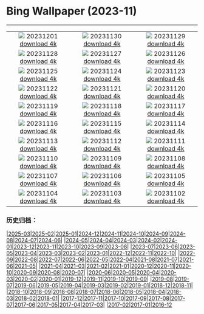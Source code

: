 # Bing Wallpaper (2023-11)
**************
| | | |
| :----: | :----: | :----: |
| ![](https://www.bing.com/th?id=OHR.IcebergAntarctica_ZH-CN2053356825_1920x1080.jpg) 20231201 [download 4k](https://www.bing.com/th?id=OHR.IcebergAntarctica_ZH-CN2053356825_UHD.jpg) | ![](https://www.bing.com/th?id=OHR.TrotternishStorr_ZH-CN2508882441_1920x1080.jpg) 20231130 [download 4k](https://www.bing.com/th?id=OHR.TrotternishStorr_ZH-CN2508882441_UHD.jpg) | ![](https://www.bing.com/th?id=OHR.SchwerinerSchloss_ZH-CN2390476345_1920x1080.jpg) 20231129 [download 4k](https://www.bing.com/th?id=OHR.SchwerinerSchloss_ZH-CN2390476345_UHD.jpg) |
| ![](https://www.bing.com/th?id=OHR.AssiniboineProvincialPark_ZH-CN2270275151_1920x1080.jpg) 20231128 [download 4k](https://www.bing.com/th?id=OHR.AssiniboineProvincialPark_ZH-CN2270275151_UHD.jpg) | ![](https://www.bing.com/th?id=OHR.RioNegro_ZH-CN2121977810_1920x1080.jpg) 20231127 [download 4k](https://www.bing.com/th?id=OHR.RioNegro_ZH-CN2121977810_UHD.jpg) | ![](https://www.bing.com/th?id=OHR.BradgateFallow_ZH-CN1852334581_1920x1080.jpg) 20231126 [download 4k](https://www.bing.com/th?id=OHR.BradgateFallow_ZH-CN1852334581_UHD.jpg) |
| ![](https://www.bing.com/th?id=OHR.TajoRiver_ZH-CN1752559204_1920x1080.jpg) 20231125 [download 4k](https://www.bing.com/th?id=OHR.TajoRiver_ZH-CN1752559204_UHD.jpg) | ![](https://www.bing.com/th?id=OHR.HallofMosses_ZH-CN1565129809_1920x1080.jpg) 20231124 [download 4k](https://www.bing.com/th?id=OHR.HallofMosses_ZH-CN1565129809_UHD.jpg) | ![](https://www.bing.com/th?id=OHR.TeideNational_ZH-CN1367200520_1920x1080.jpg) 20231123 [download 4k](https://www.bing.com/th?id=OHR.TeideNational_ZH-CN1367200520_UHD.jpg) |
| ![](https://www.bing.com/th?id=OHR.SnakeRiverTeton_ZH-CN1213535303_1920x1080.jpg) 20231122 [download 4k](https://www.bing.com/th?id=OHR.SnakeRiverTeton_ZH-CN1213535303_UHD.jpg) | ![](https://www.bing.com/th?id=OHR.HelloSeal_ZH-CN1064568368_1920x1080.jpg) 20231121 [download 4k](https://www.bing.com/th?id=OHR.HelloSeal_ZH-CN1064568368_UHD.jpg) | ![](https://www.bing.com/th?id=OHR.CastleCoch_ZH-CN0917284602_1920x1080.jpg) 20231120 [download 4k](https://www.bing.com/th?id=OHR.CastleCoch_ZH-CN0917284602_UHD.jpg) |
| ![](https://www.bing.com/th?id=OHR.FrozenBog_ZH-CN0712859386_1920x1080.jpg) 20231119 [download 4k](https://www.bing.com/th?id=OHR.FrozenBog_ZH-CN0712859386_UHD.jpg) | ![](https://www.bing.com/th?id=OHR.MilsePolarBear_ZH-CN0567475122_1920x1080.jpg) 20231118 [download 4k](https://www.bing.com/th?id=OHR.MilsePolarBear_ZH-CN0567475122_UHD.jpg) | ![](https://www.bing.com/th?id=OHR.BadRiver_ZH-CN0416550169_1920x1080.jpg) 20231117 [download 4k](https://www.bing.com/th?id=OHR.BadRiver_ZH-CN0416550169_UHD.jpg) |
| ![](https://www.bing.com/th?id=OHR.AthensAcropolis_ZH-CN9942357439_1920x1080.jpg) 20231116 [download 4k](https://www.bing.com/th?id=OHR.AthensAcropolis_ZH-CN9942357439_UHD.jpg) | ![](https://www.bing.com/th?id=OHR.SarekSweden_ZH-CN9728518595_1920x1080.jpg) 20231115 [download 4k](https://www.bing.com/th?id=OHR.SarekSweden_ZH-CN9728518595_UHD.jpg) | ![](https://www.bing.com/th?id=OHR.RussellLupines_ZH-CN8552113285_1920x1080.jpg) 20231114 [download 4k](https://www.bing.com/th?id=OHR.RussellLupines_ZH-CN8552113285_UHD.jpg) |
| ![](https://www.bing.com/th?id=OHR.OliveOrchard_ZH-CN8198989130_1920x1080.jpg) 20231113 [download 4k](https://www.bing.com/th?id=OHR.OliveOrchard_ZH-CN8198989130_UHD.jpg) | ![](https://www.bing.com/th?id=OHR.MallarDucks_ZH-CN7422818269_1920x1080.jpg) 20231112 [download 4k](https://www.bing.com/th?id=OHR.MallarDucks_ZH-CN7422818269_UHD.jpg) | ![](https://www.bing.com/th?id=OHR.ValDiFunes_ZH-CN2080915930_1920x1080.jpg) 20231111 [download 4k](https://www.bing.com/th?id=OHR.ValDiFunes_ZH-CN2080915930_UHD.jpg) |
| ![](https://www.bing.com/th?id=OHR.BadlandsSunrise_ZH-CN5906162228_1920x1080.jpg) 20231110 [download 4k](https://www.bing.com/th?id=OHR.BadlandsSunrise_ZH-CN5906162228_UHD.jpg) | ![](https://www.bing.com/th?id=OHR.NorwayBirch_ZH-CN5482311438_1920x1080.jpg) 20231109 [download 4k](https://www.bing.com/th?id=OHR.NorwayBirch_ZH-CN5482311438_UHD.jpg) | ![](https://www.bing.com/th?id=OHR.LiDong2023_ZH-CN5089092069_1920x1080.jpg) 20231108 [download 4k](https://www.bing.com/th?id=OHR.LiDong2023_ZH-CN5089092069_UHD.jpg) |
| ![](https://www.bing.com/th?id=OHR.KirkilaiTower_ZH-CN4058404632_1920x1080.jpg) 20231107 [download 4k](https://www.bing.com/th?id=OHR.KirkilaiTower_ZH-CN4058404632_UHD.jpg) | ![](https://www.bing.com/th?id=OHR.LagoPehoe_ZH-CN3367356273_1920x1080.jpg) 20231106 [download 4k](https://www.bing.com/th?id=OHR.LagoPehoe_ZH-CN3367356273_UHD.jpg) | ![](https://www.bing.com/th?id=OHR.SilencioSpain_ZH-CN2955614478_1920x1080.jpg) 20231105 [download 4k](https://www.bing.com/th?id=OHR.SilencioSpain_ZH-CN2955614478_UHD.jpg) |
| ![](https://www.bing.com/th?id=OHR.BisonSnow_ZH-CN2483472629_1920x1080.jpg) 20231104 [download 4k](https://www.bing.com/th?id=OHR.BisonSnow_ZH-CN2483472629_UHD.jpg) | ![](https://www.bing.com/th?id=OHR.SeaNettles_ZH-CN1735729435_1920x1080.jpg) 20231103 [download 4k](https://www.bing.com/th?id=OHR.SeaNettles_ZH-CN1735729435_UHD.jpg) | ![](https://www.bing.com/th?id=OHR.DeathValleySalt_ZH-CN8438207719_1920x1080.jpg) 20231102 [download 4k](https://www.bing.com/th?id=OHR.DeathValleySalt_ZH-CN8438207719_UHD.jpg) |

### 历史归档：

|[2025-03](bing/2025-03/2025-03.md)|[2025-02](bing/2025-02/2025-02.md)|[2025-01](bing/2025-01/2025-01.md)|[2024-12](bing/2024-12/2024-12.md)|[2024-11](bing/2024-11/2024-11.md)|[2024-10](bing/2024-10/2024-10.md)|[2024-09](bing/2024-09/2024-09.md)|[2024-08](bing/2024-08/2024-08.md)|[2024-07](bing/2024-07/2024-07.md)|[2024-06](bing/2024-06/2024-06.md)|
|[2024-05](bing/2024-05/2024-05.md)|[2024-04](bing/2024-04/2024-04.md)|[2024-03](bing/2024-03/2024-03.md)|[2024-02](bing/2024-02/2024-02.md)|[2024-01](bing/2024-01/2024-01.md)|[2023-12](bing/2023-12/2023-12.md)|[2023-11](bing/2023-11/2023-11.md)|[2023-10](bing/2023-10/2023-10.md)|[2023-09](bing/2023-09/2023-09.md)|[2023-08](bing/2023-08/2023-08.md)|
|[2023-07](bing/2023-07/2023-07.md)|[2023-06](bing/2023-06/2023-06.md)|[2023-05](bing/2023-05/2023-05.md)|[2023-04](bing/2023-04/2023-04.md)|[2023-03](bing/2023-03/2023-03.md)|[2023-02](bing/2023-02/2023-02.md)|[2023-01](bing/2023-01/2023-01.md)|[2022-12](bing/2022-12/2022-12.md)|[2022-11](bing/2022-11/2022-11.md)|[2022-10](bing/2022-10/2022-10.md)|
|[2022-09](bing/2022-09/2022-09.md)|[2022-08](bing/2022-08/2022-08.md)|[2022-07](bing/2022-07/2022-07.md)|[2022-06](bing/2022-06/2022-06.md)|[2022-05](bing/2022-05/2022-05.md)|[2022-04](bing/2022-04/2022-04.md)|[2021-08](bing/2021-08/2021-08.md)|[2021-07](bing/2021-07/2021-07.md)|[2021-06](bing/2021-06/2021-06.md)|[2021-05](bing/2021-05/2021-05.md)|
|[2021-04](bing/2021-04/2021-04.md)|[2021-03](bing/2021-03/2021-03.md)|[2021-02](bing/2021-02/2021-02.md)|[2021-01](bing/2021-01/2021-01.md)|[2020-12](bing/2020-12/2020-12.md)|[2020-11](bing/2020-11/2020-11.md)|[2020-10](bing/2020-10/2020-10.md)|[2020-09](bing/2020-09/2020-09.md)|[2020-08](bing/2020-08/2020-08.md)|[2020-07](bing/2020-07/2020-07.md)|
|[2020-06](bing/2020-06/2020-06.md)|[2020-05](bing/2020-05/2020-05.md)|[2020-04](bing/2020-04/2020-04.md)|[2020-03](bing/2020-03/2020-03.md)|[2020-02](bing/2020-02/2020-02.md)|[2020-01](bing/2020-01/2020-01.md)|[2019-12](bing/2019-12/2019-12.md)|[2019-11](bing/2019-11/2019-11.md)|[2019-10](bing/2019-10/2019-10.md)|[2019-09](bing/2019-09/2019-09.md)|
|[2019-08](bing/2019-08/2019-08.md)|[2019-07](bing/2019-07/2019-07.md)|[2019-06](bing/2019-06/2019-06.md)|[2019-05](bing/2019-05/2019-05.md)|[2019-04](bing/2019-04/2019-04.md)|[2019-03](bing/2019-03/2019-03.md)|[2019-02](bing/2019-02/2019-02.md)|[2019-01](bing/2019-01/2019-01.md)|[2018-12](bing/2018-12/2018-12.md)|[2018-11](bing/2018-11/2018-11.md)|
|[2018-10](bing/2018-10/2018-10.md)|[2018-09](bing/2018-09/2018-09.md)|[2018-08](bing/2018-08/2018-08.md)|[2018-07](bing/2018-07/2018-07.md)|[2018-06](bing/2018-06/2018-06.md)|[2018-05](bing/2018-05/2018-05.md)|[2018-04](bing/2018-04/2018-04.md)|[2018-03](bing/2018-03/2018-03.md)|[2018-02](bing/2018-02/2018-02.md)|[2018-01](bing/2018-01/2018-01.md)|
|[2017-12](bing/2017-12/2017-12.md)|[2017-11](bing/2017-11/2017-11.md)|[2017-10](bing/2017-10/2017-10.md)|[2017-09](bing/2017-09/2017-09.md)|[2017-08](bing/2017-08/2017-08.md)|[2017-07](bing/2017-07/2017-07.md)|[2017-06](bing/2017-06/2017-06.md)|[2017-05](bing/2017-05/2017-05.md)|[2017-04](bing/2017-04/2017-04.md)|[2017-03](bing/2017-03/2017-03.md)|
|[2017-02](bing/2017-02/2017-02.md)|[2017-01](bing/2017-01/2017-01.md)|[2016-12](bing/2016-12/2016-12.md)